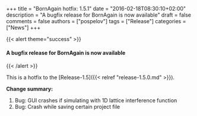 +++
title = "BornAgain hotfix: 1.5.1"
date = "2016-02-18T08:30:10+02:00"
description = "A bugfix release for BornAgain is now available"
draft = false
comments = false
authors = ["pospelov"]
tags = ["Release"]
categories = ["News"]
+++

{{< alert theme="success" >}}
#### A bugfix release for BornAgain is now available
{{< /alert >}}


This is a hotfix to the [Release-1.5]({{< relref "release-1.5.0.md" >}}).

**Change summary:**

1. Bug: GUI crashes if simulating with 1D lattice interference function
1. Bug: Crash while saving certain project file
